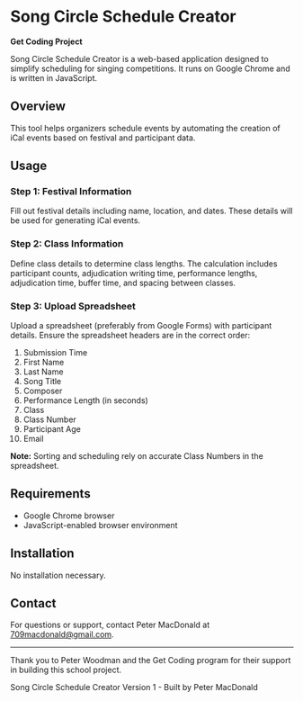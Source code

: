 # Song Circle Schedule Creator

**Get Coding Project**

Song Circle Schedule Creator is a web-based application designed to simplify scheduling for singing competitions. It runs on Google Chrome and is written in JavaScript.

## Overview

This tool helps organizers schedule events by automating the creation of iCal events based on festival and participant data.

## Usage

### Step 1: Festival Information

Fill out festival details including name, location, and dates. These details will be used for generating iCal events.

### Step 2: Class Information

Define class details to determine class lengths. The calculation includes participant counts, adjudication writing time, performance lengths, adjudication time, buffer time, and spacing between classes.

### Step 3: Upload Spreadsheet

Upload a spreadsheet (preferably from Google Forms) with participant details. Ensure the spreadsheet headers are in the correct order:

1. Submission Time
2. First Name
3. Last Name
4. Song Title
5. Composer
6. Performance Length (in seconds)
7. Class
8. Class Number
9. Participant Age
10. Email

**Note:** Sorting and scheduling rely on accurate Class Numbers in the spreadsheet.

## Requirements

- Google Chrome browser
- JavaScript-enabled browser environment

## Installation

No installation necessary.

## Contact

For questions or support, contact Peter MacDonald at 709macdonald@gmail.com.

---

Thank you to Peter Woodman and the Get Coding program for their support in building this school project.

Song Circle Schedule Creator Version 1 - Built by Peter MacDonald
